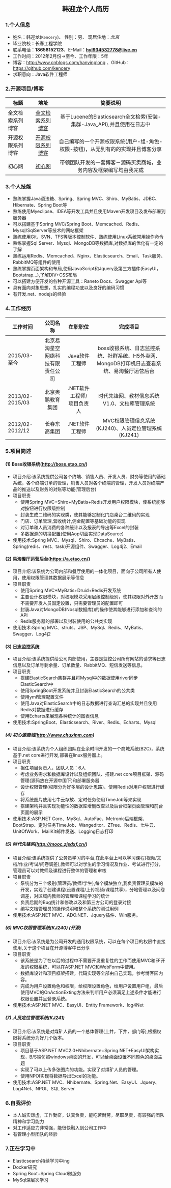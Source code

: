 ﻿<h2 align = "center">韩迎龙个人简历</h2>

### 1.个人信息
* 姓名：韩迎龙(`Kencery`)、 性别：男、 现居住地：*北京*
* 毕业院校：长春工程学院
* 联系电话：**18658152123**、E-Mail：**hyl934532778@live.cn**
* 工作时间：2012年2月份->至今、工作年限：5年
* 博客：http://www.cnblogs.com/hanyinglong 、GitHub：https://github.com/kencery
* 求职意向：Java软件工程师

### 2.开源项目/博客
| 标题        | 地址           | 简要说明           |
| ------------- |:-------------:|:-------------:|
| 全文检索系列博客 |  [全文检索系列博客](http://www.cnblogs.com/hanyinglong/p/5464604.html,"全文检索系列博客")   | 基于Lucene的Elasticsearch全文检索(安装-集群-Java_API),并且使用在日志中|
| 开源权限系列博客 |  [开源权限系列博客](http://www.cnblogs.com/hanyinglong/archive/2013/03/22/2976478.html "开源权限系列博客")   | 自己编写的一个开源权限系统(用户-组-角色-权限-按钮)，从无到有的的实现并且博客分享 |
| 初心网 |  [初心网](http://www.chuxinm.com "初心网")   | 带领团队开发的一套博客－源码买卖商城，业务内容及框架编写均由我完成 |

### 3.个人技能
* 熟练掌握Java语法糖、Spring、Spring MVC、Shiro、MyBatis、JDBC、Hibernate、Spring Boot等
* 熟练使用Myeclipse、IDEA等开发工具并且使用Maven开发项目及发布部署到服务器
* 可以搭建基于Spring MVC/Spring Boot、Memcached、Redis、Mysql/SqlServer等技术的网站框架
* 熟练使用Git、SVN、TFS等版本控制软件、熟练使用Linux系统常用操作命令
* 熟练掌握Sql Server、Mysql、MongoDB等数据库,对数据库的优化有一定的了解
* 熟练运用Redis、Memcached、Nginx、Elasticsearch、Email、Task服务、RabbitMQ等组件的使用
* 熟练掌握页面架构和布局,使用JavaScript和Jquery及第三方插件(EasyUI，Bootstrap...),了解DIV+CSS布局
* 可以搭建方便开发的各种开源工具：Raneto Docs、Swagger Api等
* 具有面向对象思想，扎实的编程功底以及良好的编码习惯
* 有开发.net、nodejs的经验

### 4.工作经历
| 工作时间          | 公司名称  | 在职职位      | 完成项目       |
| ----------------- |:-------------:|:-------------:|:-------------:|
| 2015/03-至今      | 北京易淘星空网络科技有限责任公司 | Java软件工程师 | boss收银系统、日志监控系统、社群系统、H5外卖网、MongoDB打印机日志查看系统、易淘餐厅运营后台 |
| 2013/02-2015/03   | 北京奥鹏教育集团 | .NET软件工程师/项目负责人 | 时代先锋网、教材信息系统V1.0、文档库管理系统 |
| 2012/02-2012/12   | 长春东高集团 | .NET软件工程师 | MVC权限管理信息系统(KJ240)、人员定位管理系统(KJ241) |

### 5.项目简述





#### (1) Boss收银系统(http://boss.etao.cn/)
* 项目介绍:该系统提供公司各个终端、销售人员、开发人员、财务等使用的基础系统，各个终端订单的管理，销售人员对各个终端的管理，开发人员对终端产品的推送以及财务的对账等功能(管理后台)
* 项目职责
	* 使用Spring MVC+Shiro+MyBatis+Redis开发用户权限模块，使系统能够对按钮进行权限级控制
	* 封装生成二维码的实现类，使其能够定制化门店桌台二维码的实现
	* 门店、订单管理,营收统计,佣金配置等基础功能的实现
	* 对订单和人员消费的各种统计以及报表的导出等Excel的封装
	* 多数据源的切换配置(使用Aop切面实现DataSource)
* 使用技术:Spring MVC、Mysql、Shiro、Ehcache、MyBatis、Spring(redis、rest、task)开源组件、Swagger、Log4j2、Email

#### (2) 易淘餐厅运营后台(https://a.etao.cn/)
* 项目介绍:该系统为公司内部和餐厅使用的一体化项目，面向于公司所有人使用，使用权限管理其数据展示等信息
* 项目职责
	* 使用Spring MVC+MyBatis+Druid+Redis开发系统
	* 主要设计权限模块，对权限模块采用层级控制级别，使其权限对外开放而不需要开发人员固定设置，只需要管理员的配置即可
	* 封装Java对MongoDB(Nosql数据库))的操作使其能够进行添加和查询的API
	* Redis服务器的部署以及封装使用的公共类实现
* 使用技术:Spring MVC、struts、JSP、MySql、Redis、MyBatis、Swagger、Log4j2

#### (3) 日志监控系统
* 项目介绍:该系统提供给公司内部使用，主要是监控公司所有网站的请求等日志信息以及订单号剩余量、订单数量、RabbitMQ、短信发送等信息。
* 项目职责
	* 搭建ElasticSearch集群并且将Mysql中的数据使用river同步ElasticSearch中
	* 使用SpringBoot开发系统并且封装ElasticSearch的公共类
	* 使用yml管理配置文件
	* 使用Java对ElasticSearch中的日志数据进行查询汇总的实现并且使用Redis对数据进行缓存
	* 使用Echarts来展现各种统计的图表信息
* 使用技术:SpringBoot、Elasticsearch、River、Redis、Echarts、Mysql

##### (4) 初心源商城(http://www.chuxinm.com)
* 项目介绍:该系统为个人组织团队在业余时间开发的一个商城系统(B2C)，系统基于.net core进行开发,部署在linux服务器上。
* 项目职责
	* 担任项目负责人，团队人员：6人
	* 考虑业务需求和数据库设计以及组织团队、搭建.net core项目框架、源码管理(源码放在开源中国下)和部署服务器
	* 设计权限管理(权限分为好多层的设计思路)、使用Redis对用户权限进行缓存
	* 将系统图片使用七牛云存放、定时任务使用TimeJob等来实现
	* 搭建架构并且实现功能性的数据库增删改查以及后台框架页面管理和前台页面的展示
* 使用技术:ASP.NET Core、MySql、AutoFac、Metronic后端框架、BootStrap、定时任务TimeJob、Wangeditor、ZTree、Redis、七牛云、UnitOfWork、MailKit邮件发送、Logging日志打印

##### (5) 时代先锋网(http://mooc.zjsdxf.cn/)
* 项目介绍:该系统提供了公务员学习的平台,在此平台上可以学习课程(视频/文档/作业/考试/问卷调差),教师可以对学生的学习情况及作业、考试进行打分，管理员可以对教师及课程进行整体的管理和审核
* 项目职责
	* 系统分为三个级别(管理员/教师/学生),每个模块独立,我负责管理员模块的开发，实现了创建课程(设置课程/上传视频/课程共享)，分地管理以及问卷调差，对区域内教师的管理和课程学习的统计
	* 负责后期的Bug统计和修改以及和第三方公司的登录对接
	* 编写文档管理员的操作说明和整个系统的测试用例
* 使用技术:ASP.NET MVC、ADO.NET、Jquery插件、Win服务。

##### (6) MVC权限管理系统(KJ240) (开源)
* 项目介绍:该系统是为公司开发的通用权限系统，可以在每个项目的权限中直接使用,关于这个项目在开源博客中已分享
* 项目职责
	* 该系统是为了在以后的过程中不需要开发重复性的工作而使用MVC和EF开发的权限系统，可以在ASP.NET MVC和WebForm中使用。
	* 数据库设计和项目框架搭建，代码实现等全部由自己实现，参考博客园内容。
	* 完成为用户设置角色和权限，给权限设置角色，给用户设置用户组，最后使用MVC的OnActionExting方法来判断用户必须满足上述条件才能进行权限设置并且登录系统。
* 使用技术:ASP.NET MVC、EasyUI、Entity Framework、log4Net

##### (7) 人员定位管理系统(KJ241)
* 项目介绍:该系统是对煤矿人员的一个总体管理(上井，下井，部门等),根据权限将系统分为好几个版本。
* 项目职责
	* 项目基于ASP.NET MVC2.0+Nhibernate+Spring.NET+EasyUI架构实现，B/S端仿照windows桌面的开发，可以给桌面设置不同颜色的桌面主题
	* 实现了可以上传多张图片的功能。实现了对煤矿人员的管理。
	* 使用NPOI实现将数据导出Excel的功能。
* 使用技术:ASP.NET MVC、Nhibernate、Spring.Net、EasyUI、Jquery、Log4Net、NPOI、SQL Server

### 6.自我评价
* 本人诚实谦虚，工作勤奋，认真负责，能吃苦耐劳，尽职尽责，有较强的团队精神和学习能力
* 对工作适应力非常强，能很快融入到公司工作中
* 有管理小型团队的经验

### 7.正在学习中
* Elasticsearch持续学习中ing
* Docker研究
* Spring Boot+Spring Cloud微服务
* MySql深层次学习